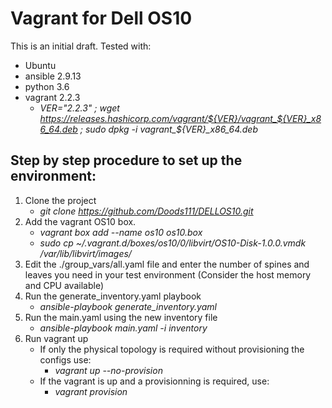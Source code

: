 # Vagrant for Dell OS10
This is an initial draft.
Tested with:
   * Ubuntu 
   * ansible 2.9.13
   * python 3.6
   * vagrant 2.2.3
      * *VER="2.2.3" ; wget https://releases.hashicorp.com/vagrant/${VER}/vagrant_${VER}_x86_64.deb ; sudo dpkg -i vagrant_${VER}_x86_64.deb*

## Step by step procedure to set up the environment: 
1. Clone the project
   * *git clone https://github.com/Doods111/DELLOS10.git*
2. Add the vagrant OS10 box.
   * *vagrant box add --name os10 os10.box*
   * *sudo cp  ~/.vagrant.d/boxes/os10/0/libvirt/OS10-Disk-1.0.0.vmdk /var/lib/libvirt/images/*
3. Edit the ./group_vars/all.yaml file and enter the number of spines and leaves you need in your test environment (Consider the host memory and CPU available)
4. Run the generate_inventory.yaml playbook
   * *ansible-playbook generate_inventory.yaml*
5. Run the main.yaml using the new inventory file
   * *ansible-playbook main.yaml -i inventory*
6. Run vagrant up
   * If only the physical topology is required without provisioning the configs use:
       * *vagrant up --no-provision*
   * If the vagrant is up and a provisionning is required, use:
      * *vagrant provision*
      
